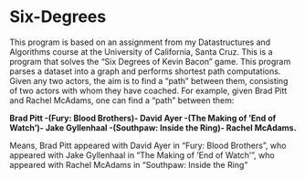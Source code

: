 # Six-Degrees
This program is based on an assignment from my Datastructures and Algorithms course at the University of California, Santa Cruz. This is a program that solves the “Six Degrees of Kevin Bacon” game. This program parses a dataset into a graph and performs shortest path computations. Given any two actors, the aim is to find a “path” between them, consisting of two actors with whom they have coached. For example, given Brad Pitt and Rachel McAdams, one can find a “path” between them:

**Brad Pitt -(Fury: Blood Brothers)- David Ayer -(The Making of ’End of Watch’)- Jake Gyllenhaal -(Southpaw: Inside the Ring)- Rachel McAdams.**

Means, Brad Pitt appeared with David Ayer in “Fury: Blood Brothers”, who appeared with Jake Gyllenhaal in “The Making of ’End of Watch’”, who appeared with Rachel McAdams in “Southpaw: Inside the Ring”
